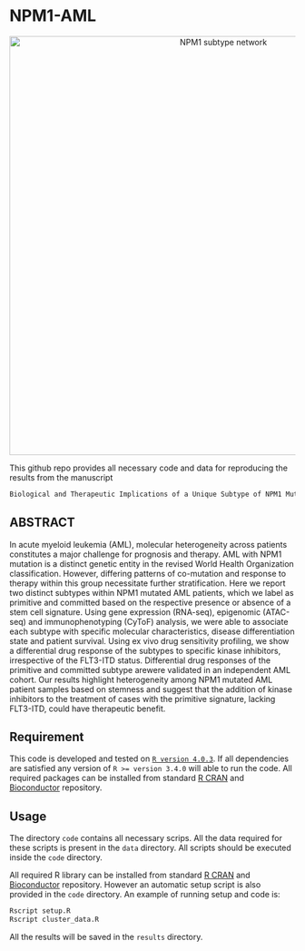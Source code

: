 # NPM1-AML

<p align="center">
  <img src="./img/net.png" alt="NPM1 subtype network" width="738">
</p>


This github repo provides all necessary code and data for reproducing the results from the manuscript
```bash
Biological and Therapeutic Implications of a Unique Subtype of NPM1 Mutated AML
```

## ABSTRACT

In acute myeloid leukemia (AML), molecular heterogeneity across patients constitutes a major challenge for prognosis and therapy. AML with NPM1 mutation is a distinct genetic entity in the revised World Health Organization classification. However, differing patterns of co-mutation and response to therapy within this group necessitate further stratification. Here we report two distinct subtypes within NPM1 mutated AML patients, which we label as primitive and committed based on the respective presence or absence of a stem cell signature. Using gene expression (RNA-seq), epigenomic (ATAC-seq) and immunophenotyping (CyToF) analysis, we were able to associate each subtype with specific molecular characteristics, disease differentiation state and patient survival. Using ex vivo drug sensitivity profiling, we show a differential drug response of the subtypes to specific kinase inhibitors, irrespective of the FLT3-ITD status. Differential drug responses of the primitive and committed subtype arewere validated in an independent AML cohort. Our results highlight heterogeneity among NPM1 mutated AML patient samples based on stemness and suggest that the addition of kinase inhibitors to the treatment of cases with the primitive signature, lacking FLT3-ITD, could have therapeutic benefit.


## Requirement
This code is developed and tested on [`R version 4.0.3`](https://cran.r-project.org/index.html). If all dependencies are satisfied any version of `R >= version 3.4.0` will able to run the code. All required packages can be installed from standard [R CRAN](https://cloud.r-project.org) and [Bioconductor](https://www.bioconductor.org) repository.

## Usage
The directory `code` contains all necessary scrips. All the data required for these scripts is present in the `data` directory. All scripts should be executed inside the `code` directory.

 All required R library can be installed from standard [R CRAN](https://cloud.r-project.org) and [Bioconductor](https://www.bioconductor.org) repository. However an automatic setup script is also provided in the `code` directory. An example of running setup and code is:

```R
Rscript setup.R
Rscript cluster_data.R
```
All the results will be saved in the `results` directory.

